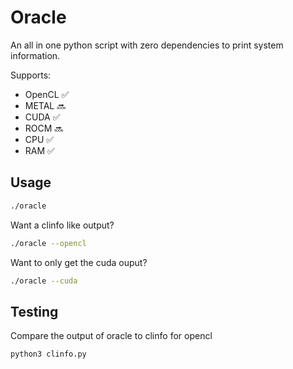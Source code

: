 # Oracle

An all in one python script with zero dependencies to print system information.

Supports:
- OpenCL ✅
- METAL 🔜
- CUDA ✅
- ROCM 🔜
- CPU ✅
- RAM ✅

## Usage

```bash
./oracle
```

Want a clinfo like output?
```bash
./oracle --opencl
```

Want to only get the cuda ouput?
```bash
./oracle --cuda
```

## Testing

Compare the output of oracle to clinfo for opencl
```bash
python3 clinfo.py
```